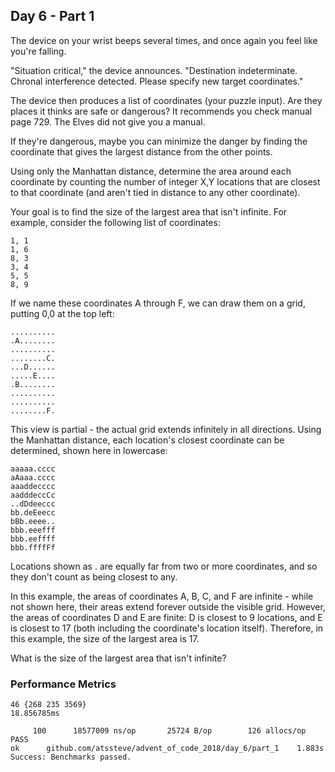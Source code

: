 ## Day 6 - Part 1

The device on your wrist beeps several times, and once again you feel like you're falling.

"Situation critical," the device announces. "Destination indeterminate. Chronal interference detected. Please specify new target coordinates."

The device then produces a list of coordinates (your puzzle input). Are they places it thinks are safe or dangerous? It recommends you check manual page 729. The Elves did not give you a manual.

If they're dangerous, maybe you can minimize the danger by finding the coordinate that gives the largest distance from the other points.

Using only the Manhattan distance, determine the area around each coordinate by counting the number of integer X,Y locations that are closest to that coordinate (and aren't tied in distance to any other coordinate).

Your goal is to find the size of the largest area that isn't infinite. For example, consider the following list of coordinates:
```
1, 1
1, 6
8, 3
3, 4
5, 5
8, 9
```
If we name these coordinates A through F, we can draw them on a grid, putting 0,0 at the top left:
```
..........
.A........
..........
........C.
...D......
.....E....
.B........
..........
..........
........F.
```
This view is partial - the actual grid extends infinitely in all directions. Using the Manhattan distance, each location's closest coordinate can be determined, shown here in lowercase:
```
aaaaa.cccc
aAaaa.cccc
aaaddecccc
aadddeccCc
..dDdeeccc
bb.deEeecc
bBb.eeee..
bbb.eeefff
bbb.eeffff
bbb.ffffFf
```
Locations shown as . are equally far from two or more coordinates, and so they don't count as being closest to any.

In this example, the areas of coordinates A, B, C, and F are infinite - while not shown here, their areas extend forever outside the visible grid. However, the areas of coordinates D and E are finite: D is closest to 9 locations, and E is closest to 17 (both including the coordinate's location itself). Therefore, in this example, the size of the largest area is 17.

What is the size of the largest area that isn't infinite?

### Performance Metrics
```
46 {268 235 3569}
18.856785ms

     100	  18577009 ns/op	   25724 B/op	     126 allocs/op
PASS
ok  	github.com/atssteve/advent_of_code_2018/day_6/part_1	1.883s
Success: Benchmarks passed.
```